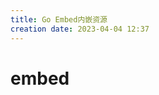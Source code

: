 ```yaml
---
title: Go Embed内嵌资源
creation date: 2023-04-04 12:37
---
```


<!-- markdownlint-disable MD025 -->

# embed

